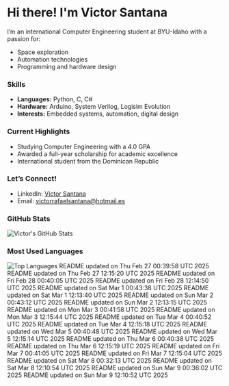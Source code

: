 # Hi there! I'm Victor Santana

I’m an international Computer Engineering student at BYU-Idaho with a passion for:
- Space exploration
- Automation technologies
- Programming and hardware design

### Skills
- **Languages:** Python, C, C#
- **Hardware:** Arduino, System Verilog, Logisim Evolution
- **Interests:** Embedded systems, automation, digital design

### Current Highlights
- Studying Computer Engineering with a 4.0 GPA
- Awarded a full-year scholarship for academic excellence
- International student from the Dominican Republic

### Let’s Connect!
- LinkedIn: [Victor Santana](www.linkedin.com/in/victorrafaelsantana)
- Email: victorrafaelsantana@hotmail.es

### GitHub Stats
![Victor's GitHub Stats](https://github-readme-stats.vercel.app/api?username=vrsp05&show_icons=true&theme=tokyonight)

### Most Used Languages
![Top Languages](https://github-readme-stats.vercel.app/api/top-langs/?username=vrsp05&layout=compact&theme=tokyonight)
README updated on Thu Feb 27 00:39:58 UTC 2025
README updated on Thu Feb 27 12:15:20 UTC 2025
README updated on Fri Feb 28 00:40:05 UTC 2025
README updated on Fri Feb 28 12:14:50 UTC 2025
README updated on Sat Mar  1 00:43:38 UTC 2025
README updated on Sat Mar  1 12:13:40 UTC 2025
README updated on Sun Mar  2 00:43:12 UTC 2025
README updated on Sun Mar  2 12:13:15 UTC 2025
README updated on Mon Mar  3 00:41:58 UTC 2025
README updated on Mon Mar  3 12:15:44 UTC 2025
README updated on Tue Mar  4 00:40:52 UTC 2025
README updated on Tue Mar  4 12:15:18 UTC 2025
README updated on Wed Mar  5 00:40:48 UTC 2025
README updated on Wed Mar  5 12:15:14 UTC 2025
README updated on Thu Mar  6 00:40:38 UTC 2025
README updated on Thu Mar  6 12:15:19 UTC 2025
README updated on Fri Mar  7 00:41:05 UTC 2025
README updated on Fri Mar  7 12:15:04 UTC 2025
README updated on Sat Mar  8 00:32:13 UTC 2025
README updated on Sat Mar  8 12:10:54 UTC 2025
README updated on Sun Mar  9 00:36:02 UTC 2025
README updated on Sun Mar  9 12:10:52 UTC 2025
